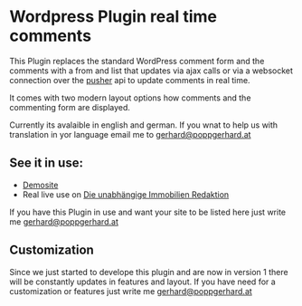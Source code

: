 # Wordpress Plugin real time comments

This Plugin replaces the standard WordPress comment form and the comments with a from and list that 
updates via ajax calls or via a websocket connection over the [pusher](https://pusher.com) api to update comments in real time.

It comes with two modern layout options how comments and the commenting form are displayed.

Currently its avalaible in english and german. If you wnat to help us with translation in 
yor language email me to [gerhard@poppgerhard.at](mailto:gerhard@poppgerhard.at)

## See it in use:
- [Demosite](https://rtc-demo.poppgerhard.at/2021/11/06/hallo-welt/)
- Real live use on [Die unabhängige Immobilien Redaktion](https://immobilien-redaktion.com)

If you have this Plugin in use and want your site to be listed here just write me [gerhard@poppgerhard.at](mailto:gerhard@poppgerhard.at)

## Customization
Since we just started to develope this plugin and are now in version 1 there will be constantly updates in features and layout.
If you have need for a customization or features just write me [gerhard@poppgerhard.at](mailto:gerhard@poppgerhard.at)